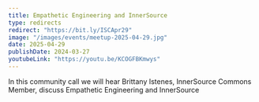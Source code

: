 ```yaml
---
title: Empathetic Engineering and InnerSource
type: redirects
redirect: "https://bit.ly/ISCApr29"
image: "/images/events/meetup-2025-04-29.jpg"
date: 2025-04-29
publishDate: 2024-03-27
youtubeLink: "https://youtu.be/KCOGFBKmwys"
---
```


In this community call we will hear Brittany Istenes, InnerSource Commons Member, discuss Empathetic Engineering and InnerSource
